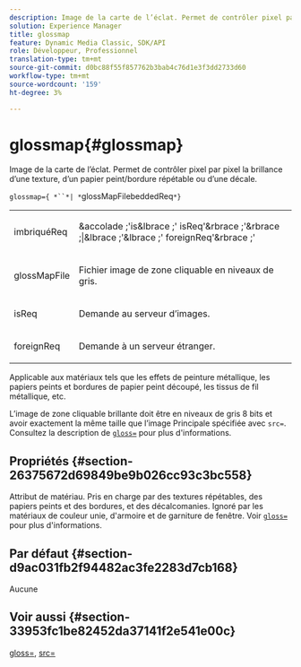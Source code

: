 ```yaml
---
description: Image de la carte de l’éclat. Permet de contrôler pixel par pixel la brillance d’une texture, d’un papier peint/bordure répétable ou d’une décale.
solution: Experience Manager
title: glossmap
feature: Dynamic Media Classic, SDK/API
role: Développeur, Professionnel
translation-type: tm+mt
source-git-commit: d0bc88f55f857762b3bab4c76d1e3f3dd2733d60
workflow-type: tm+mt
source-wordcount: '159'
ht-degree: 3%

---
```



# glossmap{#glossmap}

Image de la carte de l’éclat. Permet de contrôler pixel par pixel la brillance d’une texture, d’un papier peint/bordure répétable ou d’une décale.

`glossmap={ *``*| *`glossMapFilebeddedReq`*}`

<table id="simpletable_6AFC3DEB61D647339525C7CFFA052608"> 
 <tr class="strow"> 
  <td class="stentry"> <p><span class="codeph"> <span class="varname"> imbriquéReq</span> </span> </p></td> 
  <td class="stentry"> <p><span class="codeph">&amp;accolade ;'is&amp;lbrace ;'<span class="varname"> isReq</span>'&amp;rbrace ;'&amp;rbrace ;|&amp;lbrace ;'&amp;lbrace ;'<span class="varname"> foreignReq</span>'&amp;rbrace ;'  </span> </p></td> 
 </tr> 
 <tr class="strow"> 
  <td class="stentry"> <p><span class="codeph"> <span class="varname"> glossMapFile</span> </span> </p></td> 
  <td class="stentry"> <p>Fichier image de zone cliquable en niveaux de gris. </p></td> 
 </tr> 
 <tr class="strow"> 
  <td class="stentry"> <p><span class="codeph"> <span class="varname"> isReq</span> </span> </p></td> 
  <td class="stentry"> <p>Demande au serveur d’images. </p></td> 
 </tr> 
 <tr class="strow"> 
  <td class="stentry"> <p><span class="codeph"> <span class="varname"> foreignReq  </span> </span> </p></td> 
  <td class="stentry"> <p>Demande à un serveur étranger. </p></td> 
 </tr> 
</table>

Applicable aux matériaux tels que les effets de peinture métallique, les papiers peints et bordures de papier peint découpé, les tissus de fil métallique, etc.

L’image de zone cliquable brillante doit être en niveaux de gris 8 bits et avoir exactement la même taille que l’image Principale spécifiée avec `src=`. Consultez la description de [ `gloss=`](../../../../../ir-api/http-protocol/image-rendering-api-ref/c-ir-http-protocol-ref/c-ir-http-protocol-command-reference/r-ir-http-gloss.md#reference-325aef2ee51e4e1584a06047427340ca) pour plus d&#39;informations.

## Propriétés {#section-26375672d69849be9b026cc93c3bc558}

Attribut de matériau. Pris en charge par des textures répétables, des papiers peints et des bordures, et des décalcomanies. Ignoré par les matériaux de couleur unie, d&#39;armoire et de garniture de fenêtre. Voir [ `gloss=`](../../../../../ir-api/http-protocol/image-rendering-api-ref/c-ir-http-protocol-ref/c-ir-http-protocol-command-reference/r-ir-http-gloss.md#reference-325aef2ee51e4e1584a06047427340ca) pour plus d&#39;informations.

## Par défaut {#section-d9ac031fb2f94482ac3fe2283d7cb168}

Aucune

## Voir aussi {#section-33953fc1be82452da37141f2e541e00c}

[gloss=](../../../../../ir-api/http-protocol/image-rendering-api-ref/c-ir-http-protocol-ref/c-ir-http-protocol-command-reference/r-ir-http-gloss.md#reference-325aef2ee51e4e1584a06047427340ca),  [src=](../../../../../ir-api/http-protocol/image-rendering-api-ref/c-ir-http-protocol-ref/c-ir-http-protocol-command-reference/r-ir-src.md#reference-62c98abad22149d68d405ed6aaff8272)
